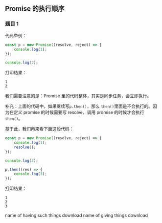 ## Promise 的执行顺序

### 题目 1

代码举例：

```js
const p = new Promise((resolve, reject) => {
    console.log(1);
});

console.log(2);
```

打印结果：

```
1
2
```

我们需要注意的是：Promise 里的代码整体，其实是同步任务，会立即执行。

补充：上面的代码中，如果继续写`p.then()`，那么 `then()`里面是不会执行的。因为在定义 promise 的时候需要写 resolve，调用 promise 的时候才会执行 `then()`。

基于此，我们再来看下面这段代码：

```js
const p = new Promise((resolve, reject) => {
    console.log(1);
    resolve();
});

console.log(2);

p.then((res) => {
    console.log(3);
});
```

打印结果：

```
1
2
3
```

name of having such things download name of giving things download
